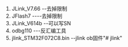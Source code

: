 
1. JLink_V7.66 --去掉限制
2. JFlash7	----去掉限制
3. JLink_V614b --可以写SN
4. odbg110  ---反汇编工具
5. jlink_STM32F072C8.bin --jlink ob固件"# jlink" 
